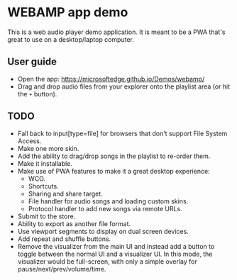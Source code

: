 # WEBAMP app demo

This is a web audio player demo application. It is meant to be a PWA that's great to use on a desktop/laptop computer.

## User guide

* Open the app: https://microsoftedge.github.io/Demos/webamp/
* Drag and drop audio files from your explorer onto the playlist area (or hit the `+` button).

## TODO

* Fall back to input[type=file] for browsers that don't support File System Access.
* Make one more skin.
* Add the ability to drag/drop songs in the playlist to re-order them.
* Make it installable.
* Make use of PWA features to make it a great desktop experience:
  * WCO.
  * Shortcuts.
  * Sharing and share target.
  * File handler for audio songs and loading custom skins.
  * Protocol handler to add new songs via remote URLs.
* Submit to the store.
* Ability to export as another file format.
* Use viewport segments to display on dual screen devices.
* Add repeat and shuffle buttons.
* Remove the visualizer from the main UI and instead add a button to toggle between the normal UI and a visualizer UI. In this mode, the visualizer would be full-screen, with only a simple overlay for pause/next/prev/volume/time.
